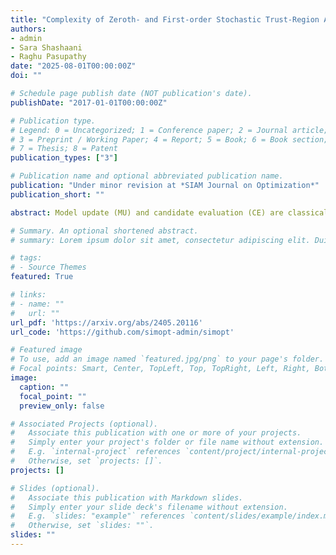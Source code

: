```yaml
---
title: "Complexity of Zeroth- and First-order Stochastic Trust-Region Algorithms"
authors:
- admin
- Sara Shashaani
- Raghu Pasupathy
date: "2025-08-01T00:00:00Z"
doi: ""

# Schedule page publish date (NOT publication's date).
publishDate: "2017-01-01T00:00:00Z"

# Publication type.
# Legend: 0 = Uncategorized; 1 = Conference paper; 2 = Journal article;
# 3 = Preprint / Working Paper; 4 = Report; 5 = Book; 6 = Book section;
# 7 = Thesis; 8 = Patent
publication_types: ["3"]

# Publication name and optional abbreviated publication name.
publication: "Under minor revision at *SIAM Journal on Optimization*"
publication_short: ""

abstract: Model update (MU) and candidate evaluation (CE) are classical steps incorporated inside many stochastic trust-region (TR) algorithms. The sampling effort exerted within these steps, often decided with the aim of controlling model error, largely determines a stochastic TR algorithm's sample complexity. Given that MU and CE are amenable to variance reduction, we investigate the effect of incorporating common random numbers (CRN) within MU and CE on complexity. Using ASTRO and ASTRO-DF as prototype first-order and zeroth-order families of algorithms, we demonstrate that CRN's effectiveness leads to a range of complexities depending on sample-path regularity and the oracle order. For instance, we find that in first-order oracle settings with smooth sample paths, CRN's effect is pronounced -- ASTRO with CRN achieves $O(\epsilon^{-2})$ a.s. sample complexity compared to O~(ϵ−6) a.s. in the generic no-CRN setting. By contrast, CRN's effect is muted when the sample paths are not Lipschitz, with the sample complexity improving from $O(\epsilon^{-6})$ a.s. to $O(\epsilon^{-5})$ and $O(\epsilon^{-4})$ a.s. in the zeroth- and first-order settings, respectively. Since our results imply that improvements in complexity are largely inherited from generic aspects of variance reduction, e.g., finite-differencing for zeroth-order settings and sample-path smoothness for first-order settings within MU, we anticipate similar trends in other contexts.

# Summary. An optional shortened abstract.
# summary: Lorem ipsum dolor sit amet, consectetur adipiscing elit. Duis posuere tellus ac convallis placerat. Proin tincidunt magna sed ex sollicitudin condimentum.

# tags:
# - Source Themes
featured: True

# links:
# - name: ""
#   url: ""
url_pdf: 'https://arxiv.org/abs/2405.20116'
url_code: 'https://github.com/simopt-admin/simopt'

# Featured image
# To use, add an image named `featured.jpg/png` to your page's folder. 
# Focal points: Smart, Center, TopLeft, Top, TopRight, Left, Right, BottomLeft, Bottom, BottomRight.
image:
  caption: ""
  focal_point: ""
  preview_only: false

# Associated Projects (optional).
#   Associate this publication with one or more of your projects.
#   Simply enter your project's folder or file name without extension.
#   E.g. `internal-project` references `content/project/internal-project/index.md`.
#   Otherwise, set `projects: []`.
projects: []

# Slides (optional).
#   Associate this publication with Markdown slides.
#   Simply enter your slide deck's filename without extension.
#   E.g. `slides: "example"` references `content/slides/example/index.md`.
#   Otherwise, set `slides: ""`.
slides: ""
---
```

